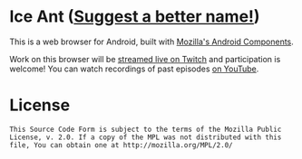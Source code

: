 # Ice Ant ([Suggest a better name!](https://github.com/pocmo/iceant/issues/1))

This is a web browser for Android, built with [Mozilla's Android Components](https://github.com/mozilla-mobile/android-components).

Work on this browser will be [streamed live on Twitch](https://www.twitch.tv/thepocmo) and participation is welcome! You can watch recordings of past episodes [on YouTube](https://www.youtube.com/playlist?list=PLRJ4pSIA9DGtamE77FNiLj_TZkAFS9OSb).

# License

    This Source Code Form is subject to the terms of the Mozilla Public
    License, v. 2.0. If a copy of the MPL was not distributed with this
    file, You can obtain one at http://mozilla.org/MPL/2.0/
